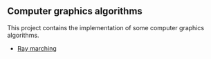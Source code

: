 ## Computer graphics algorithms

This project contains the implementation of some computer graphics algorithms.

- [Ray marching](https://github.com/GeorgiosPap36/Computer_graphics_algorithms/tree/main/Assets/Ray_marching)